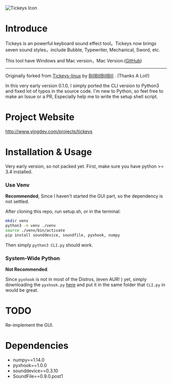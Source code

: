 ![Tickeys Icon](http://img.blog.csdn.net/20150802103616846)

# Introduce

Tickeys is an powerful keyboard sound effect tool。Tickeys now brings seven sound styles，include Bubble, Typewriter, Mechanical, Sword, etc.

This tool have Windows and Mac version，Mac Version:([GitHub](https://github.com/yingDev/Tickeys))

---------------

Originally forked from [Tickeys-linux](https://github.com/BillBillBillBill/Tickeys-linux) by [BillBillBillBill](https://github.com/BillBillBillBill) . (Thanks A Lot!)

In this very early version 0.1.0, I simply ported the CLI version to Python3 and fixed lot of typos in the source code. I'm new to Python, so feel free to make an Issue or a PR, Especially help me to write the setup shell script.

# Project Website
http://www.yingdev.com/projects/tickeys

# Installation & Usage

Very early version, so not packed yet. First, make sure you have python >= 3.4 installed.

### Use Venv

**Recommended**, Since I haven't started the GUI part, so the dependency is not settled.

After cloning this repo, run setup.sh, or in the terminal:

```sh
mkdir venv
python3 -m venv ./venv
source ./venv/bin/activate
pip install sounddevice, soundfile, pyxhook, numpy
```

Then simply `python3 CLI.py` should work.

### System-Wide Python

**Not Recommended**.

Since `pyxhook` is not in most of the Distros, (even AUR! ) yet, simply downloading the `pyxhook.py` [here](https://github.com/JeffHoogland/pyxhook) and put it in the same folder that `CLI.py` in would be great.

# TODO

Re-implement the GUI. 

# Dependencies

* numpy==1.14.0
* pyxhook==1.0.0
* sounddevice==0.3.10
* SoundFile==0.9.0.post1